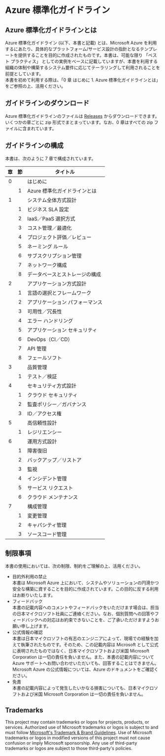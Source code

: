 # Azure 標準化ガイドライン

## Azure 標準化ガイドラインとは

Azure 標準化ガイドライン (以下、本書と記載) とは、Microsoft Azure を利用するにあたり、具体的なプラットフォーム/サービス設計の指針となるテンプレートを提供することを目的に作成されたものです。本書は、可能な限り 「ベスト プラクティス」 としての実例をベースに記載していますが、本書を利用する組織の体制や構築するシステム要件に応じてテーラリングして利用されることを前提としています。  
本書を初めて利用する際は、「0 章 はじめに 1. Azure 標準化ガイドラインとは」をご参照の上、活用ください。

## ガイドラインのダウンロード

Azure 標準化ガイドラインのファイルは [Releases](https://github.com/Azure/Azure-standardization-guideline/releases) からダウンロードできます。いくつかの章ごとに zip 形式でまとまっています。なお、0 章はすべての zip ファイルに含まれています。

## ガイドラインの構成

本書は、次のように 7 章で構成されています。

|章|節|タイトル|
|:--:|:--:|--------|
|0||はじめに|
||1|Azure 標準化ガイドラインとは|
|1||システム全体方式設計|
||1|ビジネス SLA 設定|
||2|IaaS／PaaS 選択方式|
||3|コスト管理／最適化|
||4|プロジェクト評価／レビュー|
||5|ネーミング ルール|
||6|サブスクリプション管理|
||7|ネットワーク構成|
||8|データベースとストレージの構成|
|2||アプリケーション方式設計|
||1|言語の選択とフレームワーク|
||2|アプリケーション パフォーマンス|
||3|可用性／冗長性|
||4|エラー ハンドリング|
||5|アプリケーション セキュリティ|
||6|DevOps（CI／CD）|
||7|API 管理|
||8|フェールソフト|
|3||品質管理|
||1|テスト／検証|
|4||セキュリティ方式設計|
||1|クラウド セキュリティ|
||2|監査ポリシー／ガバナンス|
||3|ID／アクセス権|
|5||高信頼性設計|
||1|レジリエンシー|
|6||運用方式設計|
||1|障害復旧|
||2|バックアップ／リストア|
||3|監視|
||4|インシデント管理|
||5|サービス リクエスト|
||6|クラウド メンテナンス|
|7||構成管理|
||1|変更管理|
||2|キャパシティ管理|
||3|ソースコード管理|

## 制限事項

本書の使用においては、次の制限、制約をご理解の上、活用ください。

+ 目的外利用の禁止  
本書は Microsoft Azure 上において、システムやソリューションの円滑かつ安全な構築に資することを目的に作成されています。この目的に反する利用はお断りいたします。
+ フィードバック  
本書の記載内容へのコメントやフィードバックをいただけます場合は、担当の日本マイクロソフト社員にご連絡ください。なお、個別質問への回答やフィードバックへの対応はお約束できないことを、ご了承いただけますようお願い申し上げます。
+ 公式情報の確認  
本書は日本マイクロソフトの有志のエンジニアによって、現場での経験を加えて執筆されたものです。そのため、この記載内容は Microsoft として公式に表明されたものではなく、日本マイクロソフトおよび米国 Microsoft Corporation は一切の責任を負いません。また、本書の記載内容について Azure サポートへお問い合わせいただいても、回答することはできません。  
Microsoft Azure の公式情報については、Azure のドキュメントをご確認ください。
+ 免責  
本書の記載内容によって発生したいかなる損害についても、日本マイクロソフトおよび米国 Microsoft Corporation は一切の責任を負いません。

## Trademarks

This project may contain trademarks or logos for projects, products, or services. Authorized use of Microsoft 
trademarks or logos is subject to and must follow 
[Microsoft's Trademark & Brand Guidelines](https://www.microsoft.com/en-us/legal/intellectualproperty/trademarks/usage/general).
Use of Microsoft trademarks or logos in modified versions of this project must not cause confusion or imply Microsoft sponsorship.
Any use of third-party trademarks or logos are subject to those third-party's policies.
